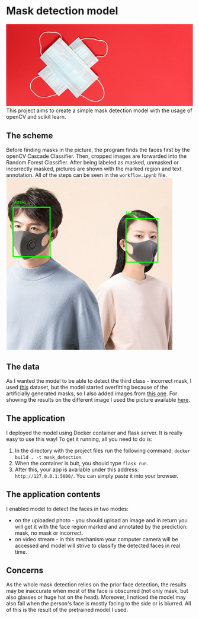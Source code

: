 # Mask detection model
![mask-detection](static/mask.jpg)  
This project aims to create a simple mask detection model with the usage of openCV and scikit learn.
## The scheme
Before finding masks in the picture, the program finds the faces first by the openCV Cascade Classifier. Then, cropped images are forwarded into the Random Forest Classifier. After being labeled as masked, unmasked or incorrectly masked, pictures are shown with the marked region and text annotation. All of the steps can be seen in the `workflow.ipynb` file.    
![mask-deteced](static/result.png)  
## The data
As I wanted the model to be able to detect the third class - incorrect mask, I used [this](https://www.kaggle.com/spandanpatnaik09/face-mask-detectormask-not-mask-incorrect-mask) dataset, but the model started overfitting because of the artificially generated masks, so I also added images from [this one](https://www.kaggle.com/ashishjangra27/face-mask-12k-images-dataset). For showing the results on the different image I used the picture available [here](https://www.kaggle.com/andrewmvd/face-mask-detection).
## The application
I deployed the model using Docker container and flask server. It is really easy to use this way! To get it running, all you need to do is:
1. In the directory with the project files run the following command: `docker build . -t mask_detection`. 
2. When the container is buit, you should type `flask run`. 
3. After this, your app is available under this address: `http://127.0.0.1:5000/`. You can simply paste it into your browser.
## The application contents
I enabled model to detect the faces in two modes:
* on the uploaded photo - you should upload an image and in return you will get it with the face region marked and annotated by the prediction: mask, no mask or incorrect.
* on video stream - in this mechanism your computer camera will be accessed and model will strive to classify the detected faces in real time.
## Concerns
As the whole mask detection relies on the prior face detection, the results may be inaccurate when most of the face is obscurred (not only mask, but also glasses or huge hat on the head). Moreover, I noticed the model may also fail when the person's face is mostly facing to the side or is blurred. All of this is the result of the pretrained model I used.
